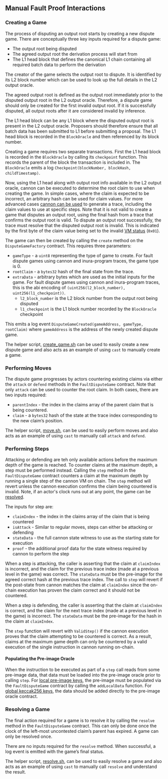 ## Manual Fault Proof Interactions

### Creating a Game

The process of disputing an output root starts by creating a new dispute game. There are conceptually three key inputs
required for a dispute game:

- The output root being disputed
- The agreed output root the derivation process will start from
- The L1 head block that defines the canonical L1 chain containing all required batch data to perform the derivation

The creator of the game selects the output root to dispute. It is identified by its L2 block number which can be used to
look up the full details in the L2 output oracle.

The agreed output root is defined as the output root immediately prior to the disputed output root in the L2 output
oracle. Therefore, a dispute game should only be created for the first invalid output root. If it is successfully
disputed, all output roots after it are considered invalid by inference.

The L1 head block can be any L1 block where the disputed output root is present in the L2 output oracle. Proposers
should therefore ensure that all batch data has been submitted to L1 before submitting a proposal. The L1 head block is
recorded in the `BlockOracle` and then referenced by its block number.

Creating a game requires two separate transactions. First the L1 head block is recorded in the `BlockOracle` by calling
its `checkpoint` function. This records the parent of the block the transaction is included in. The `BlockOracle` emits
a log `Checkpoint(blockNumber, blockHash, childTimestamp)`.

Now, using the L1 head along with output root info available in the L2 output oracle, cannon can be executed to
determine the root claim to use when creating the game. In simple cases, where the claim is expected to be incorrect, an
arbitrary hash can be used for claim values. For more advanced cases [cannon can be used](./cannon.md) to generate a
trace, including the claim values to use at specific steps. Note that it is not valid to create a game that disputes an
output root, using the final hash from a trace that confirms the output root is valid. To dispute an output root
successfully, the trace must resolve that the disputed output root is invalid. This is indicated by the first byte of
the claim value being set to the invalid [VM status](../../specs/cannon-fault-proof-vm.md#state-hash) (`0x01`).

The game can then be created by calling the `create` method on the `DisputeGameFactory` contract. This requires three
parameters:

- `gameType` - a `uint8` representing the type of game to create. For fault dispute games using cannon and inura-program
  traces, the game type is 0.
- `rootClaim` - a `bytes32` hash of the final state from the trace.
- `extraData` - arbitrary bytes which are used as the initial inputs for the game. For fault dispute games using cannon
  and inura-program traces, this is the abi encoding of `(uint256(l2_block_number), uint256(l1_checkpoint))`.
    - `l2_block_number` is the L2 block number from the output root being disputed
    - `l1_checkpoint` is the L1 block number recorded by the `BlockOracle` checkpoint

This emits a log event `DisputeGameCreated(gameAddress, gameType, rootClaim)` where `gameAddress` is the address of the
newly created dispute game.

The helper script, [create_game.sh](../../inura-challenger#create_gamesh) can be used to easily create a new dispute
game and also acts as an example of using `cast` to manually create a game.

### Performing Moves

The dispute game progresses by actors countering existing claims via either the `attack` or `defend` methods in
the `FaultDisputeGame` contract. Note that only `attack` can be used to counter the root claim. In both cases, there are
two inputs required:

- `parentIndex` - the index in the claims array of the parent claim that is being countered.
- `claim` - a `bytes32` hash of the state at the trace index corresponding to the new claim’s position.

The helper script, [move.sh](../../inura-challenger#movesh), can be used to easily perform moves and also
acts as an example of using `cast` to manually call `attack` and `defend`.

### Performing Steps

Attacking or defending are teh only available actions before the maximum depth of the game is reached. To counter claims
at the maximum depth, a step must be performed instead. Calling the `step` method in the `FaultDisputeGame` contract
counters a claim at the maximum depth by running a single step of the cannon VM on chain. The `step` method will revert
unless the cannon execution confirms the claim being countered is invalid. Note, if an actor's clock runs out at any
point, the game can be [resolved](#resolving-a-game).

The inputs for step are:

- `claimIndex` - the index in the claims array of the claim that is being countered
- `isAttack` - Similar to regular moves, steps can either be attacking or defending
- `stateData` - the full cannon state witness to use as the starting state for execution
- `proof` - the additional proof data for the state witness required by cannon to perform the step

When a step is attacking, the caller is asserting that the claim at `claimIndex` is incorrect, and the claim for
the previous trace index (made at a previous level in the game) was correct. The `stateData` must be the pre-image for
the agreed correct hash at the previous trace index. The call to `step` will revert if the post-state from cannon
matches the claim at `claimIndex` since the on-chain execution has proven the claim correct and it should not be
countered.

When a step is defending, the caller is asserting that the claim at `claimIndex` is correct, and the claim for
the next trace index (made at a previous level in the game) is incorrect. The `stateData` must be the pre-image for the
hash in the claim at `claimIndex`.

The `step` function will revert with `ValidStep()` if the cannon execution proves that the claim attempting to be
countered is correct. As a result, claims at the maximum game depth can only be countered by a valid execution of the
single instruction in cannon running on-chain.

#### Populating the Pre-image Oracle

When the instruction to be executed as part of a `step` call reads from some pre-image data, that data must be loaded
into the pre-image oracle prior to calling `step`.
For [local pre-image keys](../../specs/fault-proof.md#type-1-local-key), the pre-image must be populated via
the `FaultDisputeGame` contract by calling the `addLocalData` function.
For [global keccak256 keys](../../specs/fault-proof.md#type-2-global-keccak256-key), the data should be added directly
to the pre-image oracle contract.

### Resolving a Game

The final action required for a game is to resolve it by calling the `resolve` method in the `FaultDisputeGame`
contract. This can only be done once the clock of the left-most uncontested claim’s parent has expired. A game can only
be resolved once.

There are no inputs required for the `resolve` method. When successful, a log event is emitted with the game’s final
status.

The helper script, [resolve.sh](../../inura-challenger#resolvesh), can be used to easily resolve a game and also acts as an
example of using `cast` to manually call `resolve` and understand the result.
